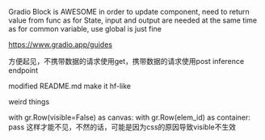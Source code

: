 Gradio Block is AWESOME
in order to update component, need to return value from func
as for State, input and output are needed at the same time
as for common variable, use global is just fine


https://www.gradio.app/guides


方便起见，不携带数据的请求使用get，携带数据的请求使用post
inference endpoint


modified README.md
make it hf-like


weird things

with gr.Row(visible=False) as canvas:
    with gr.Row(elem_id) as container:
        pass
这样才能不见，不然的话，可能是因为css的原因导致visible不生效